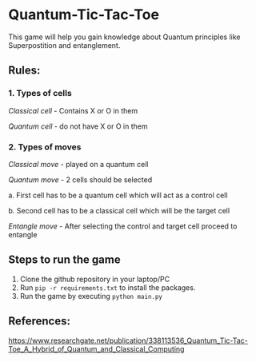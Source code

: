 # Quantum-Tic-Tac-Toe

This game will help you gain knowledge about Quantum principles like Superpostition and entanglement.

## Rules:

### 1. Types of cells 
  _Classical cell_ - Contains X or O in them 
  
  _Quantum cell_ - do not have X or O in them

### 2. Types of moves 
_Classical move_ - played on a quantum cell 
 
 
_Quantum move_ -  2 cells should be selected 
 
   a. First cell has to be a quantum cell which will act as a control cell 

   b. Second cell has to be a classical cell which will be the target cell
 

 _Entangle move_ - After selecting the control and target cell proceed to entangle
 
 ## Steps to run the game
 1. Clone the github repository in your laptop/PC
 2. Run `pip -r requirements.txt` to install the packages.
 3. Run the game by executing `python main.py`
 
 ## References:
 
 https://www.researchgate.net/publication/338113536_Quantum_Tic-Tac-Toe_A_Hybrid_of_Quantum_and_Classical_Computing
